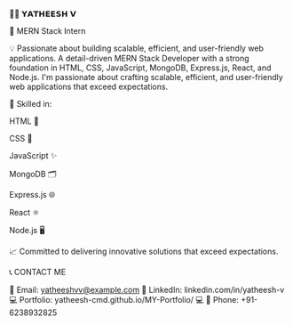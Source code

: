 
👨‍💻 𝗬𝗔𝗧𝗛𝗘𝗘𝗦𝗛 𝗩

🌟 MERN Stack Intern

💡 Passionate about building scalable, efficient, and user-friendly web applications.
A detail-driven MERN Stack Developer with a strong foundation in HTML, CSS, JavaScript, MongoDB, Express.js, React, and Node.js. I'm passionate about crafting scalable, efficient, and user-friendly web applications that exceed expectations.

🔧 Skilled in:

HTML 📄

CSS 🎨

JavaScript ✨

MongoDB 🗂

Express.js 🌐

React ⚛

Node.js 🖥

📈 Committed to delivering innovative solutions that exceed expectations.

📞 CONTACT ME

📧 Email: yatheeshvv@example.com
🔗 LinkedIn: linkedin.com/in/yatheesh-v
💻 Portfolio: yatheesh-cmd.github.io/MY-Portfolio/ 💻
📱 Phone: +91-6238932825
